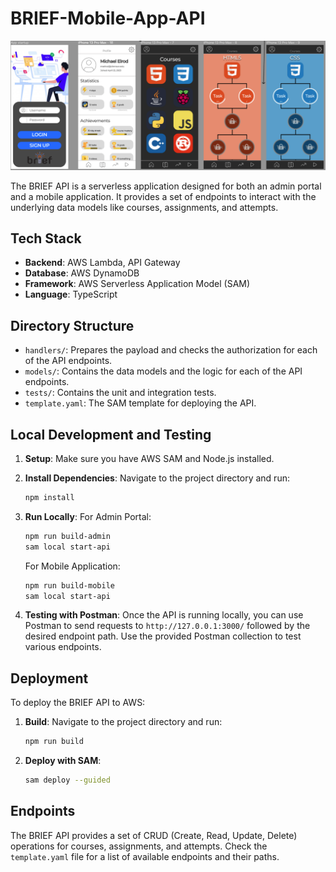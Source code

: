 # BRIEF-Mobile-App-API
![MockUp](https://github.com/Michael-Elrod-dev/BRIEF-Mobile-App-API/blob/main/MockUp.png)

The BRIEF API is a serverless application designed for both an admin portal and a mobile application. It provides a set of endpoints to interact with the underlying data models like courses, assignments, and attempts.

## Tech Stack
- **Backend**: AWS Lambda, API Gateway
- **Database**: AWS DynamoDB
- **Framework**: AWS Serverless Application Model (SAM)
- **Language**: TypeScript

## Directory Structure

- `handlers/`: Prepares the payload and checks the authorization for each of the API endpoints.
- `models/`: Contains the data models and the logic for each of the API endpoints.
- `tests/`: Contains the unit and integration tests.
- `template.yaml`: The SAM template for deploying the API.

## Local Development and Testing

1. **Setup**: Make sure you have AWS SAM and Node.js installed.
2. **Install Dependencies**: Navigate to the project directory and run:
    ```bash
    npm install
    ```

3. **Run Locally**:
   For Admin Portal:
    ```bash
    npm run build-admin
    sam local start-api
    ```

   For Mobile Application:
    ```bash
    npm run build-mobile
    sam local start-api
    ```

4. **Testing with Postman**: Once the API is running locally, you can use Postman to send requests to `http://127.0.0.1:3000/` followed by the desired endpoint path. Use the provided Postman collection to test various endpoints.

## Deployment

To deploy the BRIEF API to AWS:

1. **Build**: Navigate to the project directory and run:
    ```bash
    npm run build
    ```

2. **Deploy with SAM**:
    ```bash
    sam deploy --guided
    ```

## Endpoints

The BRIEF API provides a set of CRUD (Create, Read, Update, Delete) operations for courses, assignments, and attempts. Check the `template.yaml` file for a list of available endpoints and their paths.